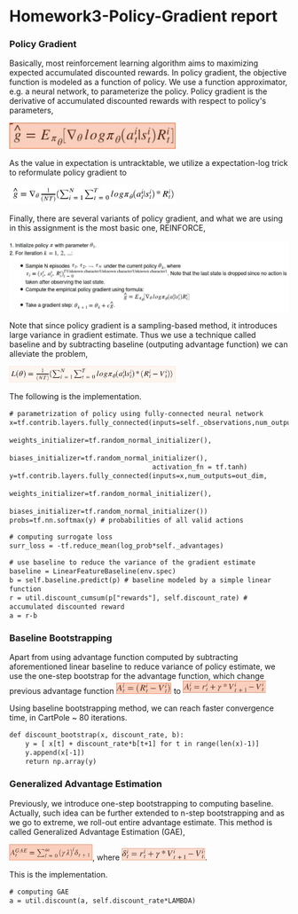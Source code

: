 # Homework3-Policy-Gradient report

### Policy Gradient
Basically, most reinforcement learning algorithm aims to maximizing expected accumulated discounted rewards. In policy gradient, the objective function is modeled as a function of policy. We use a function approximator, e.g. a neural network, to parameterize the policy. Policy gradient is the derivative of accumulated discounted rewards with respect to policy's parameters, 

<img src="imgs/pg.jpg" width="300"> 
          
As the value in expectation is untracktable, we utilize a expectation-log trick to reformulate policy gradient to 

<img src="imgs/pg_reformulated.jpg" width="300">

Finally, there are several variants of policy gradient, and what we are using in this assignment is the most basic one, REINFORCE,

<img src="imgs/reinforce.jpg">

Note that since policy gradient is a sampling-based method, it introduces large variance in gradient estimate. Thus we use a technique called baseline and by subtracting baseline (outputing advantage function) we can alleviate the problem,

<img src="imgs/baseline.jpg" width="300">

The following is the implementation. 
```
# parametrization of policy using fully-connected neural network
x=tf.contrib.layers.fully_connected(inputs=self._observations,num_outputs=hidden_dim,
                                    weights_initializer=tf.random_normal_initializer(),
                                    biases_initializer=tf.random_normal_initializer(),                                                                                              
                                    activation_fn = tf.tanh)
y=tf.contrib.layers.fully_connected(inputs=x,num_outputs=out_dim,
                                    weights_initializer=tf.random_normal_initializer(),
                                    biases_initializer=tf.random_normal_initializer())
probs=tf.nn.softmax(y) # probabilities of all valid actions
```
```
# computing surrogate loss
surr_loss = -tf.reduce_mean(log_prob*self._advantages)
```
```
# use baseline to reduce the variance of the gradient estimate
baseline = LinearFeatureBaseline(env.spec)
b = self.baseline.predict(p) # baseline modeled by a simple linear function
r = util.discount_cumsum(p["rewards"], self.discount_rate) # accumulated discounted reward
a = r-b
```

### Baseline Bootstrapping
Apart from using advantage function computed by subtracting aforementioned linear baseline to reduce variance of policy estimate, we use the one-step bootstrap for the advantage function, which change previous advantage function <img src="imgs/old_baseline.jpg" width="100"> to <img src="imgs/new_baseline.jpg" width="150">

Using baseline bootstrapping method, we can reach faster convergence time, in CartPole ~ 80 iterations.
```
def discount_bootstrap(x, discount_rate, b):
    y = [ x[t] + discount_rate*b[t+1] for t in range(len(x)-1)]
    y.append(x[-1])
    return np.array(y)
```

### Generalized Advantage Estimation
Previously, we introduce one-step bootstrapping to computing baseline. Actually, such idea can be further extended to n-step bootstrapping and as we go to extreme, we roll-out entire advantage estimate. This method is called Generalized Advantage Estimation (GAE),

<img src="imgs/GAE.jpg" width="150">, where <img src="imgs/RTD.jpg" width="150">.

This is the implementation.
```
# computing GAE
a = util.discount(a, self.discount_rate*LAMBDA)
```
